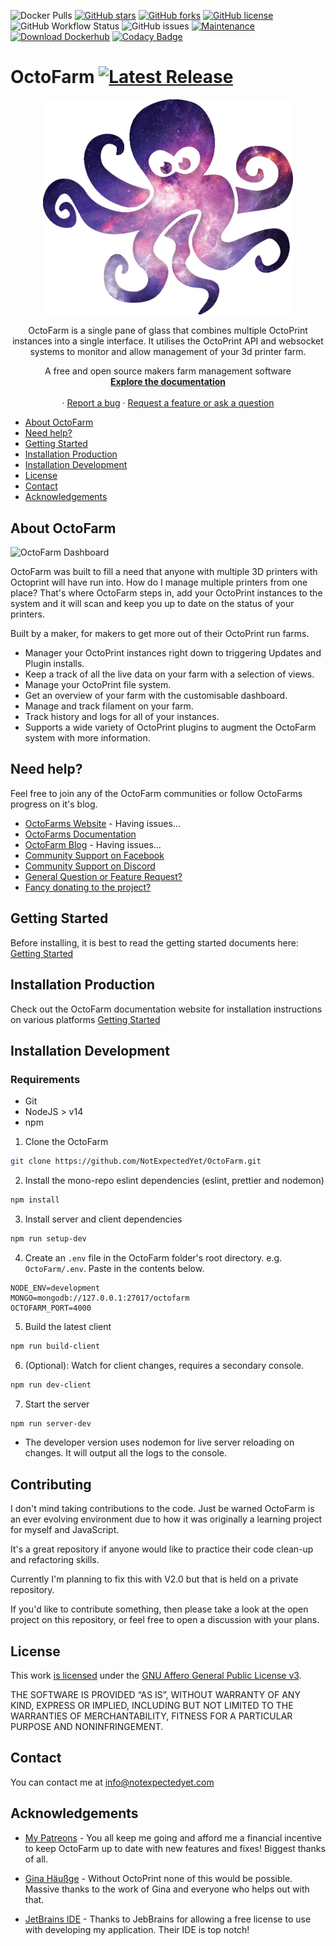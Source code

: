 [comment]: <> "[![Latest Release](https://img.shields.io/github/release/octofarm/octofarm?style=appveyor)](https://img.shields.io/github/v/tag/octofarm/octofarm?sort=date)"

![Docker Pulls](https://img.shields.io/docker/pulls/octofarm/octofarm?style=appveyor)
[![GitHub stars](https://img.shields.io/github/stars/octofarm/octofarm?style=appveyor)](https://github.com/NotExpectedYet/OctoFarm/stargazers)
[![GitHub forks](https://img.shields.io/github/forks/octofarm/octofarm?style=appveyor)](https://github.com/NotExpectedYet/OctoFarm/network)
[![GitHub license](https://img.shields.io/github/license/octofarm/octofarm?style=appveyor)](https://github.com/NotExpectedYet/octofarm/blob/master/LICENSE.txt)
![GitHub Workflow Status](https://img.shields.io/github/workflow/status/octofarm/octofarm/ci?style=appveyor)
![GitHub issues](https://img.shields.io/github/issues/octofarm/octofarm?color=green\&style=appveyor)
[![Maintenance](https://img.shields.io/badge/Maintained%3F-yes-green.svg?style=appveyor)](https://GitHub.com/octofarm/octofarm/graphs/commit-activity)
[![Download Dockerhub](https://img.shields.io/badge/DOCKERHUB-OCTOFARM-<COLOR>.svg?style=appveyor)](https://hub.docker.com/r/octofarm/octofarm)
[![Codacy Badge](https://app.codacy.com/project/badge/Grade/ba07a0c4e607424c9a87bf2156417872)](https://www.codacy.com/gh/OctoFarm/OctoFarm/dashboard?utm_source=github.com\&utm_medium=referral\&utm_content=OctoFarm/OctoFarm\&utm_campaign=Badge_Grade)

# OctoFarm [![Latest Release](https://img.shields.io/github/release/octofarm/octofarm)](https://img.shields.io/github/v/tag/octofarm/octofarm?sort=date)

<div align="center">
  <a href="https://github.com/NotExpectedYet/OctoFarm">
    <img src="https://github.com/OctoFarm/OctoFarm/blob/master/server/assets/images/logo.png?raw=true" alt="Logo" width="400px">
  </a>

  <p align="center">
    OctoFarm is a single pane of glass that combines multiple OctoPrint instances into a single interface. It utilises the OctoPrint API and websocket systems to monitor and allow management of your 3d printer farm. <br/>
  </p>

  <p align="center">
    A free and open source makers farm management software
    <br />
    <a href="https://docs.octofarm.net"><strong>Explore the documentation</strong></a>
    <br />
    <br />
    ·
    <a href="https://github.com/octofarm/octofarm/issues">Report a bug</a>
    ·
    <a href="https://github.com/OctoFarm/OctoFarm/discussions/new">Request a feature or ask a question</a>
  </p>
</div>

*   [About OctoFarm](#about-octofarm)
*   [Need help?](#need-help)
*   [Getting Started](#getting-started)
*   [Installation Production](#installation-production)
*   [Installation Development](#installation-development)
*   [License](#license)
*   [Contact](#contact)
*   [Acknowledgements](#acknowledgements)

## About OctoFarm

![OctoFarm Dashboard][DashboardScreenshot]

OctoFarm was built to fill a need that anyone with multiple 3D printers with Octoprint will have run into. How do I
manage multiple printers from one place? That's where OctoFarm steps in, add your OctoPrint instances to the system and
it will scan and keep you up to date on the status of your printers.

Built by a maker, for makers to get more out of their OctoPrint run farms.

*   Manager your OctoPrint instances right down to triggering Updates and Plugin installs.
*   Keep a track of all the live data on your farm with a selection of views.
*   Manage your OctoPrint file system.
*   Get an overview of your farm with the customisable dashboard.
*   Manage and track filament on your farm.
*   Track history and logs for all of your instances.
*   Supports a wide variety of OctoPrint plugins to augment the OctoFarm system with more information.

## Need help?

Feel free to join any of the OctoFarm communities or follow OctoFarms progress on it's blog.

*   [OctoFarms Website](https://octofarm.net/) - Having issues...
*   [OctoFarms Documentation](https://docs.octofarm.net/)
*   [OctoFarm Blog](https://octofarm.net/blog/) - Having issues...
*   [Community Support on Facebook](https://www.facebook.com/groups/octofarm/)
*   [Community Support on Discord](https://discord.gg/vjabMUn/)
*   [General Question or Feature Request?](https://github.com/OctoFarm/OctoFarm/discussionss/)
*   [Fancy donating to the project?](https://octofarm.net/sponsorship/)

## Getting Started

Before installing, it is best to read the getting started documents here:
[Getting Started](https://docs.octofarm.net/getting-started/)

## Installation Production

Check out the OctoFarm documentation website for installation instructions on various platforms
[Getting Started](https://docs.octofarm.net/installation/)

## Installation Development

### Requirements

*   Git
*   NodeJS > v14
*   npm

1.  Clone the OctoFarm

```sh
git clone https://github.com/NotExpectedYet/OctoFarm.git
```

2.  Install the mono-repo eslint dependencies (eslint, prettier and nodemon)

```sh
npm install
```

3.  Install server and client dependencies

```sh
npm run setup-dev
```

4.  Create an `.env` file in the OctoFarm folder's root directory. e.g. `OctoFarm/.env`.
    Paste in the contents below.

```dotenv
NODE_ENV=development
MONGO=mongodb://127.0.0.1:27017/octofarm
OCTOFARM_PORT=4000
```

5.  Build the latest client

```sh
npm run build-client
```

6.  (Optional): Watch for client changes, requires a secondary console.

```sh
npm run dev-client
```

7.  Start the server

```sh
npm run server-dev
```

*   The developer version uses nodemon for live server reloading on changes. It will output all the logs to the console.

## Contributing

I don't mind taking contributions to the code. Just be warned OctoFarm is an ever evolving environment due to how it was originally a learning project for myself and JavaScript.

It's a great repository if anyone would like to practice their code clean-up and refactoring skills.

Currently I'm planning to fix this with V2.0 but that is held on a private repository.

If you'd like to contribute something, then please take a look at the open project on this repository, or feel free to open a discussion with your plans.

## License

This work [is licensed](https://github.com/OctoFarm/OctoFarm/blob/master/LICENSE.txt) under the [GNU Affero General Public License v3](https://www.gnu.org/licenses/agpl-3.0.html).

THE SOFTWARE IS PROVIDED “AS IS”, WITHOUT WARRANTY OF ANY KIND, EXPRESS OR IMPLIED, INCLUDING BUT NOT LIMITED TO THE WARRANTIES OF MERCHANTABILITY, FITNESS FOR A PARTICULAR PURPOSE AND NONINFRINGEMENT.

## Contact

You can contact me at [info@notexpectedyet.com](mailto:info@notexpectedyet.com)

## Acknowledgements

*   [My Patreons](https://www.patreon.com/NotExpectedYet) - You all keep me going and afford me a financial incentive to keep OctoFarm up to date with new features and fixes! Biggest thanks of all.

*   [Gina Häußge](https://octoprint.org/) - Without OctoPrint none of this would be possible. Massive thanks to the work
    of Gina and everyone who helps out with that.

*   [JetBrains IDE](https://www.jetbrains.com/webstorm/) - Thanks to JebBrains for allowing a free license to use with
    developing my application. Their IDE is top notch!


[DashboardScreenshot]: https://github.com/NotExpectedYet/OctoFarm/blob/master/screenshots/dashboard.png?raw=true
